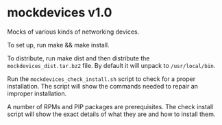 # mockdevices v1.0
Mocks of various kinds of networking devices.

To set up, run make && make install.

To distribute, run make dist and then distribute the 
`mockdevices_dist.tar.bz2` file. By default it will unpack to `/usr/local/bin`.

Run the `mockdevices_check_install.sh` script to check for a proper installation.
The script will show the commands needed to repair an improper
installation.

A number of RPMs and PIP packages are prerequisites. The check install script
will show the exact details of what they are and how to install them.
